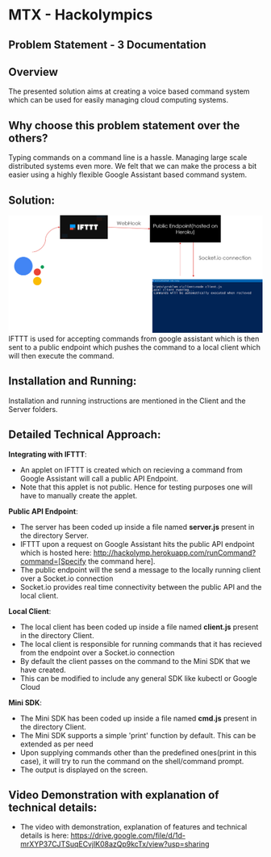 # MTX - Hackolympics 

## Problem Statement - 3 Documentation

## Overview
The presented solution aims at creating a voice based command system which can be used for easily managing cloud computing systems.

## Why choose this problem statement over the others?
Typing commands on a command line is a hassle. Managing large scale distributed systems even more. We felt that we can make the process a bit easier using a highly flexible  Google Assistant based command system. 



## Solution:
![alt text](https://github.com/akshatjoshi2001/Hackolympics-Problem3/blob/master/solution.png?raw=true)
IFTTT is used for accepting commands from google assistant which is then sent to a public endpoint which pushes the command to a local client which will then execute the command.

## Installation and Running:
Installation and running instructions are mentioned in the Client and the Server folders.

## Detailed Technical Approach:

**Integrating with IFTTT**:

* An applet on IFTTT is created which on recieving a command from Google Assistant will call a public API Endpoint.
* Note that this applet is not public. Hence for testing purposes one will have to manually create the applet.

**Public API Endpoint**:
* The server has been coded up inside a file named **server.js** present in the directory Server.
* IFTTT upon a request on Google Assistant hits the public API endpoint which is hosted here: http://hackolymp.herokuapp.com/runCommand?command=[Specify the command here].
* The public endpoint will the send a message to the locally running client over a Socket.io connection
* Socket.io provides real time connectivity between the public API and the local client.

**Local Client**:
* The local client has been coded up inside a file named **client.js** present in the directory Client.
* The local client is responsible for running commands that it has recieved from the endpoint over a Socket.io connection
* By default the client passes on the command to the Mini SDK that we have created.
* This can be modified to include any general SDK like kubectl or Google Cloud

**Mini SDK**:
* The Mini SDK has been coded up inside a file named **cmd.js** present in the directory Client.
* The Mini SDK supports a simple 'print' function by default. This can be extended as per need
* Upon supplying commands other than the predefined ones(print in this case), it will try to run the command  on the shell/command prompt.
* The output is displayed on the screen.

## **Video Demonstration with explanation of technical details:**
* The video with  demonstration, explanation of features and technical details is here: https://drive.google.com/file/d/1d-mrXYP37CJTSuqECvjlK08azQp9kcTx/view?usp=sharing
